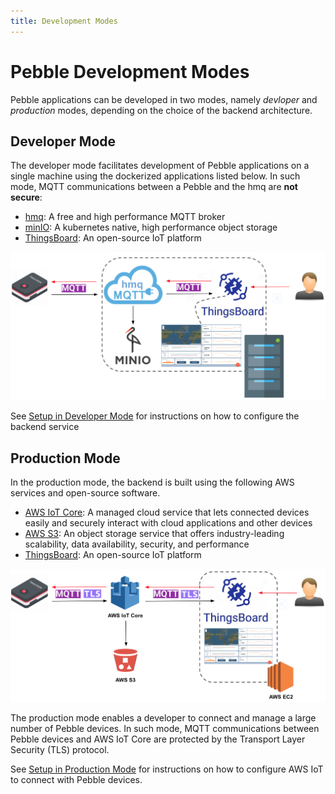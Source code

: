```yaml
---
title: Development Modes
---
```


# Pebble Development Modes

Pebble applications can be developed in two modes, namely _devloper_ and _production_ modes, depending on the choice of the backend architecture.

## Developer Mode

The developer mode facilitates development of Pebble applications on a single machine using the dockerized applications listed below. In such mode, MQTT communications between a Pebble and the hmq are **not secure**:

- [hmq](https://github.com/fhmq/hmq): A free and high performance MQTT broker
- [minIO](https://min.io/): A kubernetes native, high performance object storage
- [ThingsBoard](https://thingsboard.io/): An open-source IoT platform

![](/img/developer/pebble-dev-modes/pebble_devmod_fig1.png)

See [Setup in Developer Mode](/developer/hardware/pebble-backend-configuration) for instructions on how to configure the backend service

## Production Mode

In the production mode, the backend is built using the following AWS services and open-source software.

- [AWS IoT Core](https://aws.amazon.com/iot-core/): A managed cloud service that lets connected devices easily and securely interact with cloud applications and other devices
- [AWS S3](https://aws.amazon.com/s3/): An object storage service that offers industry-leading scalability, data availability, security, and performance
- [ThingsBoard](https://thingsboard.io/): An open-source IoT platform

![](/img/developer/pebble-dev-modes/pebble_devmod_fig2.png)

The production mode enables a developer to connect and manage a large number of Pebble devices. In such mode, MQTT communications between Pebble devices and AWS IoT Core are protected by the Transport Layer Security (TLS) protocol.

See [Setup in Production Mode](/developer/hardware/pebble-aws-configuration) for instructions on how to configure AWS IoT to connect with Pebble devices.
